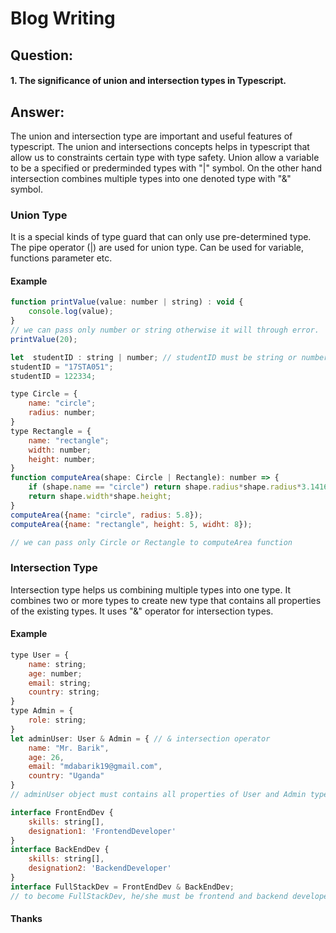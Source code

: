 
  # Blog Writing
  ## Question:
  #### 1. The significance of union and intersection types in Typescript.

  
  ## Answer:
  The union and intersection type are important and useful features of typescript.
  The union and intersections concepts helps in typescript that allow us to constraints certain type with type safety. Union allow a variable to be a specified or prederminded types with "|" symbol. On the other hand intersection combines multiple types into one denoted type with "&" symbol. 



### Union Type
It is a special kinds of type guard that can only use pre-determined type. The pipe operator (|) are used for union type. Can be used for variable, functions parameter etc.

#### Example
```javascript
function printValue(value: number | string) : void {
    console.log(value);
} 
// we can pass only number or string otherwise it will through error.
printValue(20);
```

```javascript
let  studentID : string | number; // studentID must be string or number
studentID = "17STA051";
studentID = 122334;
```

```javascript
type Circle = {
    name: "circle";
    radius: number;
}
type Rectangle = {
    name: "rectangle";
    width: number;
    height: number;
}
function computeArea(shape: Circle | Rectangle): number => {
    if (shape.name == "circle") return shape.radius*shape.radius*3.1416;
    return shape.width*shape.height;
}
computeArea({name: "circle", radius: 5.8});
computeArea({name: "rectangle", height: 5, widht: 8});

// we can pass only Circle or Rectangle to computeArea function

```



### Intersection Type
Intersection type helps us combining multiple types into one type. It combines two or more types to create new type that contains all properties of the existing types. It uses "&" operator for intersection types.

#### Example
```javascript
type User = {
    name: string;
    age: number;
    email: string;
    country: string;
}
type Admin = {
    role: string;
}
let adminUser: User & Admin = { // & intersection operator
    name: "Mr. Barik",
    age: 26,
    email: "mdabarik19@gmail.com",
    country: "Uganda"
}
// adminUser object must contains all properties of User and Admin types.
```

```javascript
interface FrontEndDev {
    skills: string[],
    designation1: 'FrontendDeveloper'
}
interface BackEndDev {
    skills: string[],
    designation2: 'BackendDeveloper'
}
interface FullStackDev = FrontEndDev & BackEndDev;
// to become FullStackDev, he/she must be frontend and backend developer as well.
```


#### Thanks